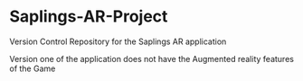 # Saplings-AR-Project
Version Control Repository for the Saplings AR application

Version one of the application does not have the Augmented reality features of the Game 
